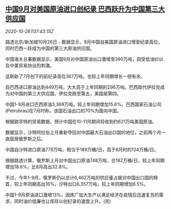 <!--1603700597000-->
[中国9月对美国原油进口创纪录 巴西跃升为中国第三大供应国](https://cn.reuters.com/article/china-brazil-oil-import-1026-mon-idCNKBS27B0PY)
------

<div><i>2020-10-26T07:43:15Z</i></div><p>路透北京/新加坡10月26日 - 数据显示，9月中国自美国原油进口增至纪录高位，同时巴西一跃成为中国的第三大原油供应国。</p><p>中国海关总署数据显示，美国9月对中国原油出口激增至390万吨，因受低油价以及中美贸易协议的刺激。</p><p>这刷新了7月创下的前纪录高位367万吨，也较上年同期增长一倍有余。</p><p>自巴西进口原油达到449万吨，大大高于上年同期的296万吨。巴西取代伊拉克成为对中国的第三大供应国，伊拉克跌至第五，美国居第四。</p><p>中国1-9月进口巴西原油3,369万吨，较上年同期增加15.6%。巴西国家石油公司(Petrobras)在7月时称，该国石油出口的70%为面向中国。</p><p>根据路孚特的贸易数据，预计中国在10-11月期间将收到约621万吨美国原油。</p><p>数据显示，沙特阿拉伯上月重新夺回对中国最大石油出口国的地位，之前两个月一直屈居俄罗斯之后。</p><p>中国自沙特进口原油778万吨，相当于189万桶/日，高于8月时的124万桶/日。</p><p>根据路透计算，俄罗斯上月对中国出口原油748万吨，合182万桶/日，较上年同期增加18.6%，比8月高出32.8%。</p><p>不过，今年1-9月，俄罗斯仍以总计6,462万吨的供应量占据对中国出口国的榜首，较上年同期高出16%。沙特出口6,357万吨，较上年同期增加6.5%。</p><p>中国1-9月原油进口激增13%，因炼厂加大生产以满足经济在疫情后迅速复苏的需求，同时油价低廉也让库存以创纪录的速度上升。(完)</p>
